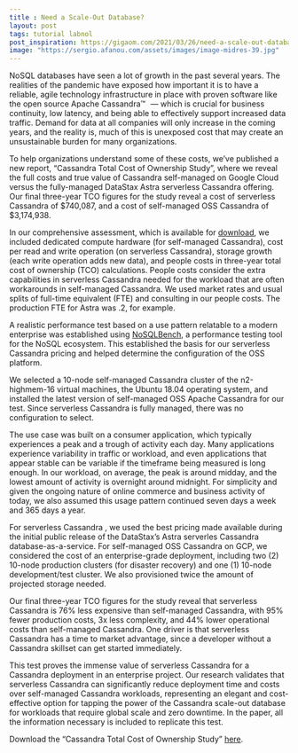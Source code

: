 ```yaml
---
title : Need a Scale-Out Database?
layout: post
tags: tutorial labnol
post_inspiration: https://gigaom.com/2021/03/26/need-a-scale-out-database/
image: "https://sergio.afanou.com/assets/images/image-midres-39.jpg"
---
```


<p>NoSQL databases have seen a lot of growth in the past several years. The realities of the pandemic have exposed how important it is to have a reliable, agile technology infrastructure in place with proven software like the open source Apache Cassandra<img src="https://s.w.org/images/core/emoji/13.0.1/72x72/2122.png" alt="™" class="wp-smiley" style="height: 1em; max-height: 1em;" /> &#8212; which is crucial for business continuity, low latency, and being able to effectively support increased data traffic. Demand for data at all companies will only increase in the coming years, and the reality is, much of this is unexposed cost that may create an unsustainable burden for many organizations.</p>
<p>To help organizations understand some of these costs, we’ve published a new report, “Cassandra Total Cost of Ownership Study”, where we reveal the full costs and true value of Cassandra self-managed on Google Cloud versus the fully-managed DataStax Astra serverless Cassandra offering. Our final three-year TCO figures for the study reveal a cost of serverless Cassandra of $740,087, and a cost of self-managed OSS Cassandra of $3,174,938.</p>
<p>In our comprehensive assessment, which is available for <a href="http://www.datastax.com/GigaOm-TCO" target="_blank" rel="noopener">download</a>, we included dedicated compute hardware (for self-managed Cassandra), cost per read and write operation (on serverless Cassandra), storage growth (each write operation adds new data), and people costs in three-year total cost of ownership (TCO) calculations. People costs consider the extra capabilities in serverless Cassandra needed for the workload that are often workarounds in self-managed Cassandra. We used market rates and usual splits of full-time equivalent (FTE) and consulting in our people costs. The production FTE for Astra was .2, for example.</p>
<p>A realistic performance test based on a use pattern relatable to a modern enterprise was established using <a href="https://github.com/nosqlbench/nosqlbench" target="_blank" rel="noopener">NoSQLBench</a>, a performance testing tool for the NoSQL ecosystem. This established the basis for our serverless Cassandra pricing and helped determine the configuration of the OSS platform.</p>
<p>We selected a 10-node self-managed Cassandra cluster of the n2-highmem-16 virtual machines, the Ubuntu 18.04 operating system, and installed the latest version of self-managed OSS Apache Cassandra for our test. Since serverless Cassandra is fully managed, there was no configuration to select.</p>
<p>The use case was built on a consumer application, which typically experiences a peak and a trough of activity each day. Many applications experience variability in traffic or workload, and even applications that appear stable can be variable if the timeframe being measured is long enough. In our workload, on average, the peak is around midday, and the lowest amount of activity is overnight around midnight. For simplicity and given the ongoing nature of online commerce and business activity of today, we also assumed this usage pattern continued seven days a week and 365 days a year.</p>
<p>For serverless Cassandra , we used the best pricing made available during the initial public release of the DataStax’s Astra serverles Cassandra database-as-a-service. For self-managed OSS Cassandra on GCP, we considered the cost of an enterprise-grade deployment, including two (2) 10-node production clusters (for disaster recovery) and one (1) 10-node development/test cluster. We also provisioned twice the amount of projected storage needed.</p>
<p>Our final three-year TCO figures for the study reveal that serverless Cassandra is 76% less expensive than self-managed Cassandra, with 95% fewer production costs, 3x less complexity, and 44% lower operational costs than self-managed Cassandra. One driver is that serverless Cassandra has a time to market advantage, since a developer without a Cassandra skillset can get started immediately.</p>
<p>This test proves the immense value of serverless Cassandra for a Cassandra deployment in an enterprise project. Our research validates that serverless Cassandra can significantly reduce deployment time and costs over self-managed Cassandra workloads, representing an elegant and cost-effective option for tapping the power of the Cassandra scale-out database for workloads that require global scale and zero downtime. In the paper, all the information necessary is included to replicate this test.</p>
<p>Download the “Cassandra Total Cost of Ownership Study” <a href="http://www.datastax.com/GigaOm-TCO" target="_blank" rel="noopener">here</a>.</p>
